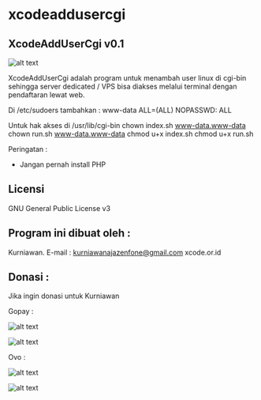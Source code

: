 # xcodeaddusercgi

XcodeAddUserCgi v0.1
--------------------

![alt text](http://xcode.or.id/04_small-logo.png)

XcodeAddUserCgi adalah program untuk menambah user linux di cgi-bin sehingga server dedicated / VPS bisa diakses melalui terminal dengan pendaftaran lewat web.

Di /etc/sudoers tambahkan :
www-data ALL=(ALL) NOPASSWD: ALL

Untuk hak akses di /usr/lib/cgi-bin
chown index.sh www-data.www-data
chown run.sh www-data.www-data
chmod u+x index.sh
chmod u+x run.sh

Peringatan :
- Jangan pernah install PHP

Licensi
-------
GNU General Public License v3

Program ini dibuat oleh :
--------------------------------------------
Kurniawan. E-mail : kurniawanajazenfone@gmail.com
xcode.or.id


Donasi :
--------
Jika ingin donasi untuk Kurniawan

Gopay :

![alt text](https://kurniawan.xcode.or.id/gofood.png)

![alt text](https://kurniawan.xcode.or.id/gopay.png)

Ovo :

![alt text](https://kurniawan.xcode.or.id/ovo3.png)

![alt text](https://kurniawan.xcode.or.id/ovo2.png)

